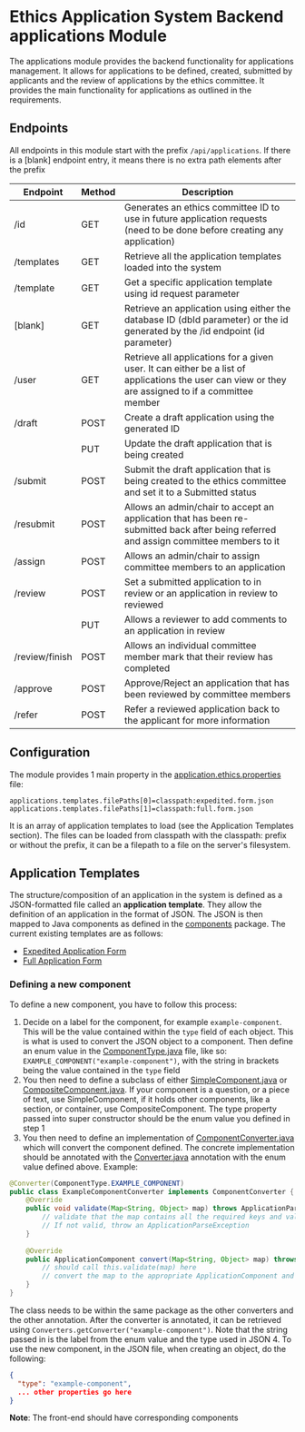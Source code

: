 # Ethics Application System Backend applications Module
The applications module provides the backend functionality for applications management. It allows for applications to be defined,
created, submitted by applicants and the review of applications by the ethics committee. It provides the main functionality
for applications as outlined in the requirements.

## Endpoints
All endpoints in this module start with the prefix `/api/applications`. If there is a [blank] endpoint entry, it means there
is no extra path elements after the prefix

| Endpoint   | Method | Description                                                                                                                  |
|------------|--------|------------------------------------------------------------------------------------------------------------------------------|
| /id        | GET    | Generates an ethics committee ID to use in future application requests (need to be done before creating any application)     |
| /templates | GET    | Retrieve all the application templates loaded into the system                                                                |
| /template  | GET    | Get a specific application template using id request parameter                                                               |
| [blank]    | GET    | Retrieve an application using either the database ID (dbId parameter) or the id generated by the /id endpoint (id parameter) |
| /user      | GET    | Retrieve all applications for a given user. It can either be a list of applications the user can view or they are assigned to if a committee member |
| /draft     | POST   | Create a draft application using the generated ID                                                                            |
|            | PUT    | Update the draft application that is being created                                                                           |
| /submit    | POST   | Submit the draft application that is being created to the ethics committee and set it to a Submitted status                  |
| /resubmit  | POST   | Allows an admin/chair to accept an application that has been re-submitted back after being referred and assign committee members to it |
| /assign    | POST   | Allows an admin/chair to assign committee members to an application
| /review    | POST   | Set a submitted application to in review or an application in review to reviewed                                             |
|            | PUT    | Allows a reviewer to add comments to an application in review |
| /review/finish | POST | Allows an individual committee member mark that their review has completed |
| /approve   | POST   | Approve/Reject an application that has been reviewed by committee members                                                    |
| /refer     | POST   | Refer a reviewed application back to the applicant for more information                                                      |

## Configuration
The module provides 1 main property in the [application.ethics.properties](src/main/resources/applications.ethics.properties) file:
```
applications.templates.filePaths[0]=classpath:expedited.form.json
applications.templates.filePaths[1]=classpath:full.form.json
```
It is an array of application templates to load (see the Application Templates section). The files can be loaded from classpath
with the classpath: prefix or without the prefix, it can be a filepath to a file on the server's filesystem.

## Application Templates
The structure/composition of an application in the system is defined as a JSON-formatted file called an **application template**.
They allow the definition of an application in the format of JSON. The JSON is then mapped to Java components as defined in
the [components](src/main/java/ie/ul/ethics/scieng/applications/templates/components) package. The current existing templates
are as follows:
* [Expedited Application Form](src/main/resources/expedited.form.json)
* [Full Application Form](src/main/resources/full.form.json)

### Defining a new component
To define a new component, you have to follow this process:
1. Decide on a label for the component, for example `example-component`. This will be the value contained within the `type`
    field of each object. This is what is used to convert the JSON object to a component. Then define an enum value in the
   [ComponentType.java](src/main/java/ie/ul/ethics/scieng/applications/templates/components/ComponentType.java) file, like so:
    `EXAMPLE_COMPONENT("example-component")`, with the string in brackets being the value contained in the `type` field
2. You then need to define a subclass of either [SimpleComponent.java](src/main/java/ie/ul/ethics/scieng/applications/templates/components/SimpleComponent.java)
   or [CompositeComponent.java](src/main/java/ie/ul/ethics/scieng/applications/templates/components/CompositeComponent.java).
   If your component is a question, or a piece of text, use SimpleComponent, if it holds other components, like a section, or container,
   use CompositeComponent. The type property passed into super constructor should be the enum value you defined in step 1
3. You then need to define an implementation of [ComponentConverter.java](src/main/java/ie/ul/ethics/scieng/applications/templates/converters/ComponentConverter.java)
   which will convert the component defined. The concrete implementation should be annotated with the [Converter.java](src/main/java/ie/ul/ethics/scieng/applications/templates/converters/Converter.java)
   annotation with the enum value defined above. Example:
```java
@Converter(ComponentType.EXAMPLE_COMPONENT)
public class ExampleComponentConverter implements ComponentConverter {
    @Override
    public void validate(Map<String, Object> map) throws ApplicationParseException {
        // validate that the map contains all the required keys and valid values
        // If not valid, throw an ApplicationParseException
    }
    
    @Override
    public ApplicationComponent convert(Map<String, Object> map) throws ApplicationParseException {
        // should call this.validate(map) here
        // convert the map to the appropriate ApplicationComponent and return it
    }
}
```
The class needs to be within the same package as the other converters and the other annotation. After the converter is annotated,
it can be retrieved using `Converters.getConverter("example-component")`. Note that the string passed in is the label from the enum
value and the type used in JSON
4. To use the new component, in the JSON file, when creating an object, do the following:
```json
{
  "type": "example-component",
  ... other properties go here
}
```

**Note**: The front-end should have corresponding components